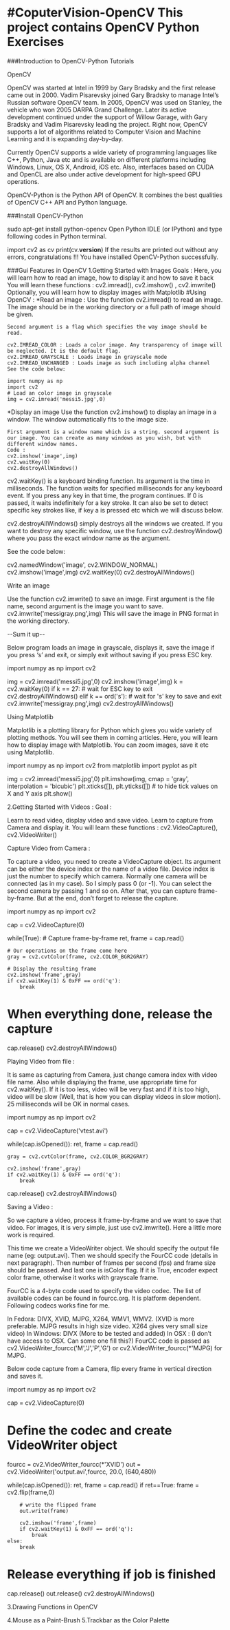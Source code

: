 #CoputerVision-OpenCV
This project contains OpenCV Python Exercises
==============================================

###Introduction to OpenCV-Python Tutorials

OpenCV

OpenCV was started at Intel in 1999 by Gary Bradsky and the first release came out in 2000. Vadim Pisarevsky joined Gary Bradsky to manage Intel’s Russian software OpenCV team. In 2005, OpenCV was used on Stanley, the vehicle who won 2005 DARPA Grand Challenge. Later its active development continued under the support of Willow Garage, with Gary Bradsky and Vadim Pisarevsky leading the project. Right now, OpenCV supports a lot of algorithms related to Computer Vision and Machine Learning and it is expanding day-by-day.

Currently OpenCV supports a wide variety of programming languages like C++, Python, Java etc and is available on different platforms including Windows, Linux, OS X, Android, iOS etc. Also, interfaces based on CUDA and OpenCL are also under active development for high-speed GPU operations.

OpenCV-Python is the Python API of OpenCV. It combines the best qualities of OpenCV C++ API and Python language.

###Install OpenCV-Python

sudo apt-get install python-opencv
Open Python IDLE (or IPython) and type following codes in Python terminal.

import cv2 as cv
print(cv.__version__)
If the results are printed out without any errors, congratulations !!! You have installed OpenCV-Python successfully.

###Gui Features in OpenCV
1.Getting Started with Images
Goals : 
	Here, you will learn how to read an image, how to display it and how to save it back
     You will learn these functions : cv2.imread(), cv2.imshow() , cv2.imwrite()
     Optionally, you will learn how to display images with Matplotlib
#Using OpenCV : 
*Read an image :
	Use the function cv2.imread() to read an image. The image should be in the working directory or a full path of image should be given.

	Second argument is a flag which specifies the way image should be read.

	cv2.IMREAD_COLOR : Loads a color image. Any transparency of image will be neglected. It is the default flag.
	cv2.IMREAD_GRAYSCALE : Loads image in grayscale mode
	cv2.IMREAD_UNCHANGED : Loads image as such including alpha channel
    See the code below:

	import numpy as np
	import cv2
	# Load an color image in grayscale
	img = cv2.imread('messi5.jpg',0)
*Display an image
	Use the function cv2.imshow() to display an image in a window. The window automatically fits to the image size.

	First argument is a window name which is a string. second argument is our image. You can create as many windows as you wish, but with 		different window names.
	Code :
	cv2.imshow('image',img)
	cv2.waitKey(0)
	cv2.destroyAllWindows()

cv2.waitKey() is a keyboard binding function. Its argument is the time in milliseconds. The function waits for specified milliseconds for any keyboard event. If you press any key in that time, the program continues. If 0 is passed, it waits indefinitely for a key stroke. It can also be set to detect specific key strokes like, if key a is pressed etc which we will discuss below.

cv2.destroyAllWindows() simply destroys all the windows we created. If you want to destroy any specific window, use the function cv2.destroyWindow() where you pass the exact window name as the argument.

See the code below:

cv2.namedWindow('image', cv2.WINDOW_NORMAL)
cv2.imshow('image',img)
cv2.waitKey(0)
cv2.destroyAllWindows()

Write an image

Use the function cv2.imwrite() to save an image.
First argument is the file name, second argument is the image you want to save.
cv2.imwrite('messigray.png',img)
This will save the image in PNG format in the working directory.

--Sum it up--

Below program loads an image in grayscale, displays it, save the image if you press ‘s’ and exit, or simply exit without saving if you press ESC key.

import numpy as np
import cv2

img = cv2.imread('messi5.jpg',0)
cv2.imshow('image',img)
k = cv2.waitKey(0)
if k == 27:         # wait for ESC key to exit
    cv2.destroyAllWindows()
elif k == ord('s'): # wait for 's' key to save and exit
    cv2.imwrite('messigray.png',img)
    cv2.destroyAllWindows()

Using Matplotlib

Matplotlib is a plotting library for Python which gives you wide variety of plotting methods. You will see them in coming articles. Here, you will learn how to display image with Matplotlib. You can zoom images, save it etc using Matplotlib.

import numpy as np
import cv2
from matplotlib import pyplot as plt

img = cv2.imread('messi5.jpg',0)
plt.imshow(img, cmap = 'gray', interpolation = 'bicubic')
plt.xticks([]), plt.yticks([])  # to hide tick values on X and Y axis
plt.show()



2.Getting Started with Videos : 
Goal :

Learn to read video, display video and save video.
Learn to capture from Camera and display it.
You will learn these functions : cv2.VideoCapture(), cv2.VideoWriter()

Capture Video from Camera :

To capture a video, you need to create a VideoCapture object. Its argument can be either the device index or the name of a video file. Device index is just the number to specify which camera. Normally one camera will be connected (as in my case). So I simply pass 0 (or -1). You can select the second camera by passing 1 and so on. After that, you can capture frame-by-frame. But at the end, don’t forget to release the capture.

import numpy as np
import cv2

cap = cv2.VideoCapture(0)

while(True):
    # Capture frame-by-frame
    ret, frame = cap.read()

    # Our operations on the frame come here
    gray = cv2.cvtColor(frame, cv2.COLOR_BGR2GRAY)

    # Display the resulting frame
    cv2.imshow('frame',gray)
    if cv2.waitKey(1) & 0xFF == ord('q'):
        break

# When everything done, release the capture
cap.release()
cv2.destroyAllWindows()

Playing Video from file :

It is same as capturing from Camera, just change camera index with video file name. Also while displaying the frame, use appropriate time for cv2.waitKey(). If it is too less, video will be very fast and if it is too high, video will be slow (Well, that is how you can display videos in slow motion). 25 milliseconds will be OK in normal cases.

import numpy as np
import cv2

cap = cv2.VideoCapture('vtest.avi')

while(cap.isOpened()):
    ret, frame = cap.read()

    gray = cv2.cvtColor(frame, cv2.COLOR_BGR2GRAY)

    cv2.imshow('frame',gray)
    if cv2.waitKey(1) & 0xFF == ord('q'):
        break

cap.release()
cv2.destroyAllWindows()

Saving a Video : 

So we capture a video, process it frame-by-frame and we want to save that video. For images, it is very simple, just use cv2.imwrite(). Here a little more work is required.

This time we create a VideoWriter object. We should specify the output file name (eg: output.avi). Then we should specify the FourCC code (details in next paragraph). Then number of frames per second (fps) and frame size should be passed. And last one is isColor flag. If it is True, encoder expect color frame, otherwise it works with grayscale frame.

FourCC is a 4-byte code used to specify the video codec. The list of available codes can be found in fourcc.org. It is platform dependent. Following codecs works fine for me.

In Fedora: DIVX, XVID, MJPG, X264, WMV1, WMV2. (XVID is more preferable. MJPG results in high size video. X264 gives very small size video)
In Windows: DIVX (More to be tested and added)
In OSX : (I don’t have access to OSX. Can some one fill this?)
FourCC code is passed as cv2.VideoWriter_fourcc('M','J','P','G') or cv2.VideoWriter_fourcc(*'MJPG) for MJPG.

Below code capture from a Camera, flip every frame in vertical direction and saves it.

import numpy as np
import cv2

cap = cv2.VideoCapture(0)

# Define the codec and create VideoWriter object
fourcc = cv2.VideoWriter_fourcc(*'XVID')
out = cv2.VideoWriter('output.avi',fourcc, 20.0, (640,480))

while(cap.isOpened()):
    ret, frame = cap.read()
    if ret==True:
        frame = cv2.flip(frame,0)

        # write the flipped frame
        out.write(frame)

        cv2.imshow('frame',frame)
        if cv2.waitKey(1) & 0xFF == ord('q'):
            break
    else:
        break

# Release everything if job is finished
cap.release()
out.release()
cv2.destroyAllWindows()





3.Drawing Functions in OpenCV







4.Mouse as a Paint-Brush
5.Trackbar as the Color Palette










